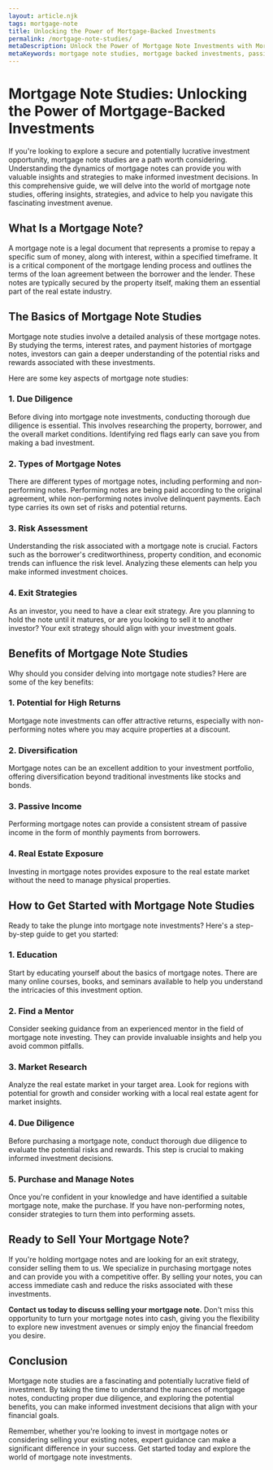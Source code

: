 ```yaml
---
layout: article.njk
tags: mortgage-note
title: Unlocking the Power of Mortgage-Backed Investments
permalink: /mortgage-note-studies/
metaDescription: Unlock the Power of Mortgage Note Investments with Mortgage Note Studies!
metaKeywords: mortgage note studies, mortgage backed investments, passive income investments
---
```


# Mortgage Note Studies: Unlocking the Power of Mortgage-Backed Investments

If you're looking to explore a secure and potentially lucrative investment opportunity, mortgage note studies are a path worth considering. Understanding the dynamics of mortgage notes can provide you with valuable insights and strategies to make informed investment decisions. In this comprehensive guide, we will delve into the world of mortgage note studies, offering insights, strategies, and advice to help you navigate this fascinating investment avenue.

## What Is a Mortgage Note?

A mortgage note is a legal document that represents a promise to repay a specific sum of money, along with interest, within a specified timeframe. It is a critical component of the mortgage lending process and outlines the terms of the loan agreement between the borrower and the lender. These notes are typically secured by the property itself, making them an essential part of the real estate industry.

## The Basics of Mortgage Note Studies

Mortgage note studies involve a detailed analysis of these mortgage notes. By studying the terms, interest rates, and payment histories of mortgage notes, investors can gain a deeper understanding of the potential risks and rewards associated with these investments.

Here are some key aspects of mortgage note studies:

### 1. Due Diligence

Before diving into mortgage note investments, conducting thorough due diligence is essential. This involves researching the property, borrower, and the overall market conditions. Identifying red flags early can save you from making a bad investment.

### 2. Types of Mortgage Notes

There are different types of mortgage notes, including performing and non-performing notes. Performing notes are being paid according to the original agreement, while non-performing notes involve delinquent payments. Each type carries its own set of risks and potential returns.

### 3. Risk Assessment

Understanding the risk associated with a mortgage note is crucial. Factors such as the borrower's creditworthiness, property condition, and economic trends can influence the risk level. Analyzing these elements can help you make informed investment choices.

### 4. Exit Strategies

As an investor, you need to have a clear exit strategy. Are you planning to hold the note until it matures, or are you looking to sell it to another investor? Your exit strategy should align with your investment goals.

## Benefits of Mortgage Note Studies

Why should you consider delving into mortgage note studies? Here are some of the key benefits:

### 1. Potential for High Returns

Mortgage note investments can offer attractive returns, especially with non-performing notes where you may acquire properties at a discount.

### 2. Diversification

Mortgage notes can be an excellent addition to your investment portfolio, offering diversification beyond traditional investments like stocks and bonds.

### 3. Passive Income

Performing mortgage notes can provide a consistent stream of passive income in the form of monthly payments from borrowers.

### 4. Real Estate Exposure

Investing in mortgage notes provides exposure to the real estate market without the need to manage physical properties.

## How to Get Started with Mortgage Note Studies

Ready to take the plunge into mortgage note investments? Here's a step-by-step guide to get you started:

### 1. Education

Start by educating yourself about the basics of mortgage notes. There are many online courses, books, and seminars available to help you understand the intricacies of this investment option.

### 2. Find a Mentor

Consider seeking guidance from an experienced mentor in the field of mortgage note investing. They can provide invaluable insights and help you avoid common pitfalls.

### 3. Market Research

Analyze the real estate market in your target area. Look for regions with potential for growth and consider working with a local real estate agent for market insights.

### 4. Due Diligence

Before purchasing a mortgage note, conduct thorough due diligence to evaluate the potential risks and rewards. This step is crucial to making informed investment decisions.

### 5. Purchase and Manage Notes

Once you're confident in your knowledge and have identified a suitable mortgage note, make the purchase. If you have non-performing notes, consider strategies to turn them into performing assets.

## Ready to Sell Your Mortgage Note?

If you're holding mortgage notes and are looking for an exit strategy, consider selling them to us. We specialize in purchasing mortgage notes and can provide you with a competitive offer. By selling your notes, you can access immediate cash and reduce the risks associated with these investments.

**Contact us today to discuss selling your mortgage note.** Don't miss this opportunity to turn your mortgage notes into cash, giving you the flexibility to explore new investment avenues or simply enjoy the financial freedom you desire.

## Conclusion

Mortgage note studies are a fascinating and potentially lucrative field of investment. By taking the time to understand the nuances of mortgage notes, conducting proper due diligence, and exploring the potential benefits, you can make informed investment decisions that align with your financial goals.

Remember, whether you're looking to invest in mortgage notes or considering selling your existing notes, expert guidance can make a significant difference in your success. Get started today and explore the world of mortgage note investments.